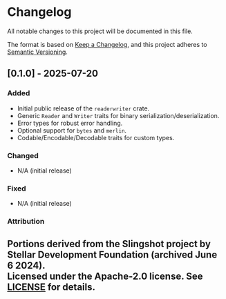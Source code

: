 # Changelog

All notable changes to this project will be documented in this file.

The format is based on [Keep a Changelog](https://keepachangelog.com/en/1.0.0/),
and this project adheres to [Semantic Versioning](https://semver.org/spec/v2.0.0.html).

## [0.1.0] - 2025-07-20

### Added

- Initial public release of the `readerwriter` crate.
- Generic `Reader` and `Writer` traits for binary serialization/deserialization.
- Error types for robust error handling.
- Optional support for `bytes` and `merlin`.
- Codable/Encodable/Decodable traits for custom types.

### Changed

- N/A (initial release)

### Fixed

- N/A (initial release)

### Attribution
Portions derived from the **Slingshot** project by Stellar Development Foundation (archived June 6 2024).  
Licensed under the Apache-2.0 license. See [LICENSE](../../LICENSE) for details.
---


<!-- No compare link: initial release -->

